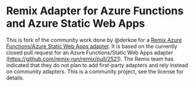 # Remix Adapter for Azure Functions and Azure Static Web Apps

This is fork of the community work done by @derkoe for a [Remix Azure Functions/Azure Static Web Apps adapter](https://github.com/derkoe/remix-azure-functions). It is based on the currently closed pull request for an Azure Functions/Static Web Apps adapter (https://github.com/remix-run/remix/pull/2521). The Remix team has indicated that they do not plan to add first-party adapters and rely instead on community adapters. This is a community project, see the license for details.
